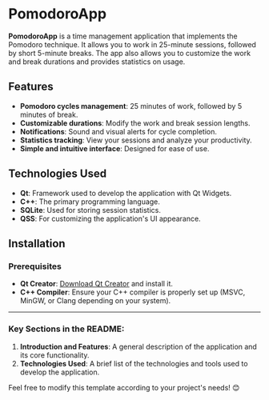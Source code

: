 # PomodoroApp

**PomodoroApp** is a time management application that implements the Pomodoro technique. It allows you to work in 25-minute sessions, followed by short 5-minute breaks. The app also allows you to customize the work and break durations and provides statistics on usage.

## Features

- **Pomodoro cycles management**: 25 minutes of work, followed by 5 minutes of break.
- **Customizable durations**: Modify the work and break session lengths.
- **Notifications**: Sound and visual alerts for cycle completion.
- **Statistics tracking**: View your sessions and analyze your productivity.
- **Simple and intuitive interface**: Designed for ease of use.

## Technologies Used

- **Qt**: Framework used to develop the application with Qt Widgets.
- **C++**: The primary programming language.
- **SQLite**: Used for storing session statistics.
- **QSS**: For customizing the application's UI appearance.

## Installation

### Prerequisites

- **Qt Creator**: [Download Qt Creator](https://www.qt.io/download) and install it.
- **C++ Compiler**: Ensure your C++ compiler is properly set up (MSVC, MinGW, or Clang depending on your system).


---

### Key Sections in the README:

1. **Introduction and Features**: A general description of the application and its core functionality.
2. **Technologies Used**: A brief list of the technologies and tools used to develop the application.


Feel free to modify this template according to your project's needs! 😊
